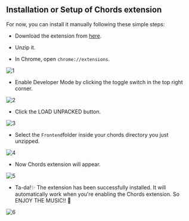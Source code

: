 ## Installation or Setup of Chords extension

For now, you can install it manually following these simple steps:

- Download the extension from [here](https://github.com/Ayush-projects/chords/archive/main.zip).

- Unzip it.

- In Chrome, open `chrome://extensions`.

![1](https://user-images.githubusercontent.com/55188521/111762778-35f23c80-88c3-11eb-8c9a-3d35b5aec987.JPG)

- Enable Developer Mode by clicking the toggle switch in the top right corner.

![2](https://user-images.githubusercontent.com/55188521/111762803-3be81d80-88c3-11eb-9ffe-d535dbb45f3a.JPG)

- Click the LOAD UNPACKED button.

![3](https://user-images.githubusercontent.com/55188521/111762828-430f2b80-88c3-11eb-85e4-0b84e4d325a2.JPG)

- Select the `Frontend`folder inside your chords directory you just unzipped.

![4](https://user-images.githubusercontent.com/55188521/111762837-460a1c00-88c3-11eb-9959-9e454699f774.JPG)

- Now Chords extension will appear.

![5](https://user-images.githubusercontent.com/55188521/111762849-486c7600-88c3-11eb-8483-319549c44cb8.JPG)

- Ta-da!✨ The extension has been successfully installed. It will automatically work
when you're enabling the Chords extension.  So ENJOY THE MUSIC!! 🎵

![6](https://user-images.githubusercontent.com/55188521/111762854-4aced000-88c3-11eb-9788-d76eda6e3d80.JPG)
